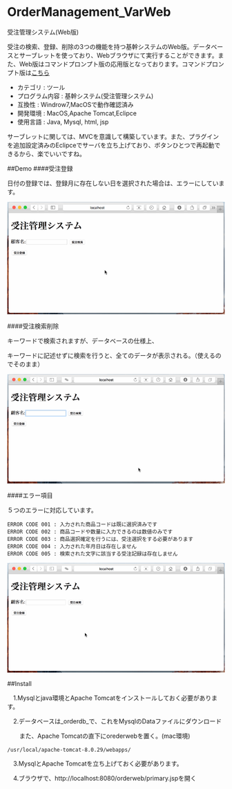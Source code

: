 # OrderManagement_VarWeb

受注管理システム(Web版)

受注の検索、登録、削除の3つの機能を持つ基幹システムのWeb版。データベースとサーブレットを使っており、Webブラウザにて実行することができます。また、Web版はコマンドプロンプト版の応用版となっております。コマンドプロンプト版は[こちら](https://github.com/masapixyon/OrderManagement_VarCommandPrompt "")



* カテゴリ : ツール
* プログラム内容 : 基幹システム(受注管理システム)
* 互換性 : Windrow7,MacOSで動作確認済み 
* 開発環境 : MacOS,Apache Tomcat,Eclipce
* 使用言語 : Java, Mysql, html, jsp


サーブレットに関しては、MVCを意識して構築しています。また、プラグインを追加設定済みのEclipceでサーバを立ち上げており、ボタンひとつで再起動できるから、楽でいいですね。


##Demo
####受注登録

日付の登録では、登録月に存在しない日を選択された場合は、エラーにしています。

<img src="https://github.com/masapixyon/OrderManagement_VarWeb/blob/master/gif/RegistrationWeb.gif" width="700">


####受注検索削除

キーワードで検索されますが、データベースの仕様上、

キーワードに記述せずに検索を行うと、全てのデータが表示される。（使えるのでそのまま）

<img src="https://github.com/masapixyon/OrderManagement_VarWeb/blob/master/gif/SearchAndDeletionWeb.gif" width="700">


####エラー項目

５つのエラーに対応しています。

    ERROR CODE 001 : 入力された商品コードは既に選択済みです
    ERROR CODE 002 : 商品コードや数量に入力できるのは数値のみです
    ERROR CODE 003 : 商品選択確定を行うには、受注選択をする必要があります
    ERROR CODE 004 : 入力された年月日は存在しません
    ERROR CODE 005 : 検索された文字に該当する受注記録は存在しません

<img src="https://github.com/masapixyon/OrderManagement_VarWeb/blob/master/gif/Errors.gif" width="700">


##Install

　1.Mysqlとjava環境とApache Tomcatをインストールしておく必要があります。

　2.データベースは_orderdb_で、これをMysqlのDataファイルにダウンロード

　　また、Apache Tomcatの直下にorederwebを置く。(mac環境)

    /usr/local/apache-tomcat-8.0.29/webapps/

　3.MysqlとApache Tomcatを立ち上げておく必要があります。

　4.ブラウザで、http://localhost:8080/orderweb/primary.jspを開く
